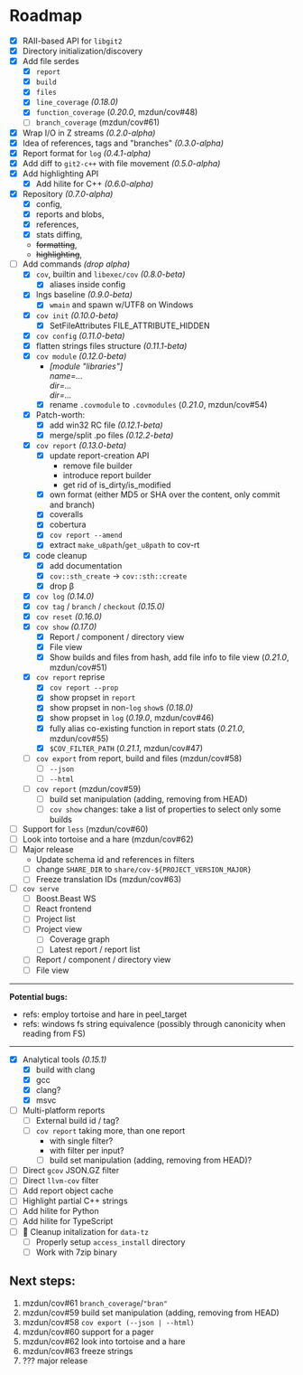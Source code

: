 # Roadmap

- [x] RAII-based API for `libgit2`
- [x] Directory initialization/discovery
- [x] Add file serdes
  - [x] `report`
  - [x] `build`
  - [x] `files`
  - [x] `line_coverage` _(0.18.0)_
  - [x] `function_coverage` (_0.20.0_, mzdun/cov#48)
  - [ ] `branch_coverage` (mzdun/cov#61)
- [x] Wrap I/O in Z streams _(0.2.0-alpha)_
- [x] Idea of references, tags and "branches" _(0.3.0-alpha)_
- [x] Report format for `log` _(0.4.1-alpha)_
- [x] Add diff to `git2-c++` with file movement _(0.5.0-alpha)_
- [x] Add highlighting API
  - [x] Add hilite for C++ _(0.6.0-alpha)_
- [x] Repository _(0.7.0-alpha)_
  - [x] config,
  - [x] reports and blobs,
  - [x] references,
  - [x] stats diffing,
  - ~~formatting~~,
  - ~~highlighting~~,
- [ ] Add commands _(drop alpha)_
  - [x] `cov`, builtin and `libexec/cov` _(0.8.0-beta)_
    - [x] aliases inside config
  - [x] lngs baseline _(0.9.0-beta)_
    - [x] `wmain` and spawn w/UTF8 on Windows
  - [x] `cov init` _(0.10.0-beta)_
    - [x] SetFileAttributes FILE_ATTRIBUTE_HIDDEN
  - [x] `cov config` _(0.11.0-beta)_
  - [x] flatten strings files structure _(0.11.1-beta)_
  - [x] `cov module` _(0.12.0-beta)_
    - _[module "libraries"]_\
    _name=..._\
    _dir=..._\
    _dir=..._
    - [x] rename `.covmodule` to `.covmodules` (_0.21.0_, mzdun/cov#54)
  - [x] Patch-worth:
    - [x] add win32 RC file _(0.12.1-beta)_
    - [x] merge/split .po files _(0.12.2-beta)_
  - [x] `cov report` _(0.13.0-beta)_
    - [x] update report-creation API
      - remove file builder
      - introduce report builder
      - get rid of is_dirty/is_modified
    - [x] own format (either MD5 or SHA over the content, only commit and branch)
    - [x] coveralls
    - [x] cobertura
    - [x] `cov report --amend`
    - [x] extract `make_u8path`/`get_u8path` to cov-rt
  - [x] code cleanup
    - [x] add documentation
    - [x] `cov::sth_create` -> `cov::sth::create`
    - [x] drop &beta;
  - [x] `cov log` _(0.14.0)_
  - [x] `cov tag` / `branch` / `checkout` _(0.15.0)_
  - [x] `cov reset` _(0.16.0)_
  - [x] `cov show` _(0.17.0)_
    - [x] Report / component / directory view
    - [x] File view
    - [x] Show builds and files from hash, add file info to file view (_0.21.0_, mzdun/cov#51)
  - [x] `cov report` reprise
    - [x] `cov report --prop`
    - [x] show propset in `report`
    - [x] show propset in non-`log` `show`s _(0.18.0)_
    - [x] show propset in `log` (_0.19.0_, mzdun/cov#46)
    - [x] fully alias co-existing function in report stats (_0.21.0_, mzdun/cov#55)
    - [x] `$COV_FILTER_PATH` (_0.21.1_, mzdun/cov#47)
  - [ ] `cov export` from report, build and files (mzdun/cov#58)
    - [ ] `--json`
    - [ ] `--html`
  - [ ] `cov report` (mzdun/cov#59)
    - [ ] build set manipulation (adding, removing from HEAD)
    - [ ] `cov show` changes: take a list of properties to select only some builds
- [ ] Support for `less` (mzdun/cov#60)
- [ ] Look into tortoise and a hare (mzdun/cov#62)
- [ ] Major release
  - Update schema id and references in filters
  - [ ] change `SHARE_DIR` to `share/cov-${PROJECT_VERSION_MAJOR}`
  - [ ] Freeze translation IDs (mzdun/cov#63)
- [ ] `cov serve`
  - [ ] Boost.Beast WS
  - [ ] React frontend
  - [ ] Project list
  - [ ] Project view
    - [ ] Coverage graph
    - [ ] Latest report / report list
  - [ ] Report / component / directory view
  - [ ] File view
---
**Potential bugs:**
- refs: employ tortoise and hare in peel_target
- refs: windows fs string equivalence (possibly through canonicity when reading from FS)
---
- [x] Analytical tools _(0.15.1)_
  - [x] build with clang
  - [x] gcc
  - [x] clang?
  - [x] msvc
- [ ] Multi-platform reports
  - [ ] External build id / tag?
  - [ ] `cov report` taking more, than one report
    - with single filter?
    - with filter per input?
    - [ ] build set manipulation (adding, removing from HEAD)?
- [ ] Direct `gcov` JSON.GZ filter
- [ ] Direct `llvm-cov` filter
- [ ] Add report object cache
- [ ] Highlight partial C++ strings
- [ ] Add hilite for Python
- [ ] Add hilite for TypeScript
- [ ] 💸 Cleanup initalization for `data-tz`
  - [ ] Properly setup `access_install` directory
  - [ ] Work with 7zip binary

## Next steps:

1. mzdun/cov#61 `branch_coverage`/`"bran"`
1. mzdun/cov#59 build set manipulation (adding, removing from HEAD)
1. mzdun/cov#58 `cov export (--json | --html)` 
1. mzdun/cov#60 support for a pager
1. mzdun/cov#62 look into tortoise and a hare
1. mzdun/cov#63 freeze strings
1. ??? major release
